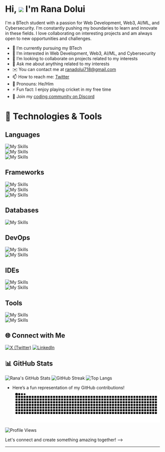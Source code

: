 # Hi, ![](https://user-images.githubusercontent.com/18350557/176309783-0785949b-9127-417c-8b55-ab5a4333674e.gif) I'm Rana Dolui 

I'm a BTech student with a passion for Web Development, Web3, AI/ML, and Cybersecurity. I'm constantly pushing my boundaries to learn and innovate in these fields. I love collaborating on interesting projects and am always open to new opportunities and challenges.

- 🔭 I’m currently pursuing my BTech
- 🌱 I’m interested in Web Development, Web3, AI/ML, and Cybersecurity
- 👯 I’m looking to collaborate on projects related to my interests
- 💬 Ask me about anything related to my interests
- ✉️ You can contact me at [ranadolui718@gmail.com](mailto:ranadolui718@gmail.com)
- 📫 How to reach me: [Twitter](https://twitter.com/Ranad187)
- 🌟 Pronouns: He/Him
- ⚡ Fun fact: I enjoy playing cricket in my free time
- 💬 Join my [coding community on Discord](https://discord.gg/nXj2Cp7w)


# 🚀 Technologies & Tools
## Languages  
![My Skills](https://go-skill-icons.vercel.app/api/icons?i=html,css,js,ts,c,cpp)  
![My Skills](https://go-skill-icons.vercel.app/api/icons?i=go,python,rust,java,kotlin,bash)  
![My Skills](https://go-skill-icons.vercel.app/api/icons?i=powershell)

## Frameworks  
![My Skills](https://go-skill-icons.vercel.app/api/icons?i=react,reactnative,expo,redux,threejs,nodejs)  
![My Skills](https://go-skill-icons.vercel.app/api/icons?i=expressjs,nextjs,tailwind,bootstrap,django,flask)  
![My Skills](https://go-skill-icons.vercel.app/api/icons?i=fastapi,pygame,pytorch,meteorjs)

## Databases  
![My Skills](https://go-skill-icons.vercel.app/api/icons?i=mysql,sqlite,postgresql,mongodb,firebase,prisma)

## DevOps  
![My Skills](https://go-skill-icons.vercel.app/api/icons?i=aws,nginx,githubactions,ngrok,docker,cloudflare)  
![My Skills](https://go-skill-icons.vercel.app/api/icons?i=vercel,render)

## IDEs  
![My Skills](https://go-skill-icons.vercel.app/api/icons?i=androidstudio,vscode,visualstudio,idea,pycharm,neovim)  
![My Skills](https://go-skill-icons.vercel.app/api/icons?i=vim,zed)

## Tools  
![My Skills](https://go-skill-icons.vercel.app/api/icons?i=figma,blender,vite,postman,git,github)  
![My Skills](https://go-skill-icons.vercel.app/api/icons?i=wsl,linux,htop,gradle,jetpackcompose)




## 🌐 Connect with Me

[![X (Twitter)](https://img.shields.io/badge/X-black.svg?logo=X&logoColor=white)](https://twitter.com/Ranad187)
[![LinkedIn](https://img.shields.io/badge/LinkedIn-blue.svg?logo=linkedin&logoColor=white)](https://www.linkedin.com/in/rana-dolui-89357728a/)

## 📊 GitHub Stats

![Rana's GitHub Stats](https://github-readme-stats.vercel.app/api?username=Rana718&show_icons=true&theme=radical)
![GitHub Streak](https://github-readme-streak-stats.herokuapp.com/?user=Rana718&stroke=F7B267&background=1E1E2E&ring=E06C75&fire=E06C75&currStreakNum=F7B267&currStreakLabel=98C379&sideNums=E06C75&sideLabels=98C379&dates=61AFEF&hide_border=true)
![Top Langs](https://github-readme-stats.vercel.app/api/top-langs/?username=Rana718&layout=compact&theme=dark)
- Here’s a fun representation of my GitHub contributions!
![snake gif](https://github.com/Rana718/Rana718/blob/output/github-snake-dark.svg)



![Profile Views](https://visitcount.itsvg.in/api?id=Rana718&icon=0&color=0)




Let's connect and create something amazing together! -->

---






